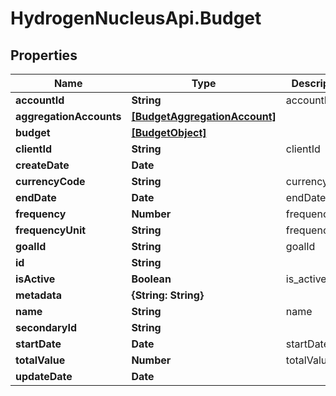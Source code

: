 # HydrogenNucleusApi.Budget

## Properties
Name | Type | Description | Notes
------------ | ------------- | ------------- | -------------
**accountId** | **String** | accountId | [optional] 
**aggregationAccounts** | [**[BudgetAggregationAccount]**](BudgetAggregationAccount.md) |  | [optional] 
**budget** | [**[BudgetObject]**](BudgetObject.md) |  | [optional] 
**clientId** | **String** | clientId | 
**createDate** | **Date** |  | [optional] 
**currencyCode** | **String** | currencyCode | 
**endDate** | **Date** | endDate | [optional] 
**frequency** | **Number** | frequency | [optional] 
**frequencyUnit** | **String** | frequencyUnit | 
**goalId** | **String** | goalId | [optional] 
**id** | **String** |  | [optional] 
**isActive** | **Boolean** | is_active | [optional] 
**metadata** | **{String: String}** |  | [optional] 
**name** | **String** | name | 
**secondaryId** | **String** |  | [optional] 
**startDate** | **Date** | startDate | [optional] 
**totalValue** | **Number** | totalValue | [optional] 
**updateDate** | **Date** |  | [optional] 


